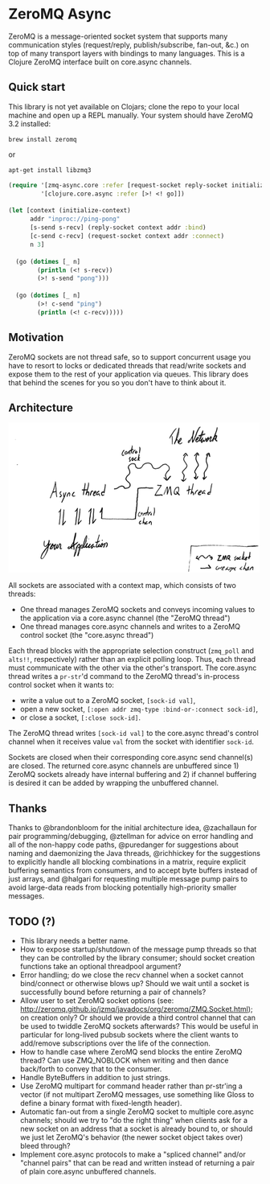 # ZeroMQ Async

ZeroMQ is a message-oriented socket system that supports many communication styles (request/reply, publish/subscribe, fan-out, &c.) on top of many transport layers with bindings to many languages.
This is a Clojure ZeroMQ interface built on core.async channels.

## Quick start

This library is not yet available on Clojars; clone the repo to your local machine and open up a REPL manually.
Your system should have ZeroMQ 3.2 installed:

    brew install zeromq

or

    apt-get install libzmq3


```clojure
(require '[zmq-async.core :refer [request-socket reply-socket initialize-context]]
         '[clojure.core.async :refer [>! <! go]])

(let [context (initialize-context)
      addr "inproc://ping-pong"
      [s-send s-recv] (reply-socket context addr :bind)
      [c-send c-recv] (request-socket context addr :connect)
      n 3]
      
  (go (dotimes [_ n]
        (println (<! s-recv))
        (>! s-send "pong")))

  (go (dotimes [_ n]
        (>! c-send "ping")
        (println (<! c-recv)))))
```

## Motivation

ZeroMQ sockets are not thread safe, so to support concurrent usage you have to resort to locks or dedicated threads that read/write sockets and expose them to the rest of your application via queues.
This library does that behind the scenes for you so you don't have to think about it.

## Architecture

![Architecture Diagram](architecture.png)

All sockets are associated with a context map, which consists of two threads:

+ One thread manages ZeroMQ sockets and conveys incoming values to the application via a core.async channel (the "ZeroMQ thread")
+ One thread manages core.async channels and writes to a ZeroMQ control socket (the "core.async thread")

Each thread blocks with the appropriate selection construct (`zmq_poll` and `alts!!`, respectively) rather than an explicit polling loop.
Thus, each thread must communicate with the other via the other's transport.
The core.async thread writes a `pr-str`'d command to the ZeroMQ thread's in-process control socket when it wants to:

+ write a value out to a ZeroMQ socket, `[sock-id val]`,
+ open a new socket, `[:open addr zmq-type :bind-or-:connect sock-id]`,
+ or close a socket, `[:close sock-id]`.

The ZeroMQ thread writes `[sock-id val]` to the core.async thread's control channel when it receives value `val` from the socket with identifier `sock-id`.

Sockets are closed when their corresponding core.async send channel(s) are closed.
The returned core.async channels are unbuffered since 1) ZeroMQ sockets already have internal buffering and 2) if channel buffering is desired it can be added by wrapping the unbuffered channel.

## Thanks

Thanks to @brandonbloom for the initial architecture idea, @zachallaun for pair programming/debugging, @ztellman for advice on error handling and all of the non-happy code paths, @puredanger for suggestions about naming and daemonizing the Java threads, @richhickey for the suggestions to explicitly handle all blocking combinations in a matrix, require explicit buffering semantics from consumers, and to accept byte buffers instead of just arrays, and @halgari for requesting multiple message pump pairs to avoid large-data reads from blocking potentially high-priority smaller messages.


## TODO (?)

+ This library needs a better name.
+ How to expose startup/shutdown of the message pump threads so that they can be controlled by the library consumer; should socket creation functions take an optional threadpool argument?
+ Error handling; do we close the recv channel when a socket cannot bind/connect or otherwise blows up? Should we wait until a socket is successfully bound before returning a pair of channels?
+ Allow user to set ZeroMQ socket options (see: http://zeromq.github.io/jzmq/javadocs/org/zeromq/ZMQ.Socket.html); on creation only? Or should we provide a third control channel that can be used to twiddle ZeroMQ sockets afterwards? This would be useful in particular for long-lived pubsub sockets where the client wants to add/remove subscriptions over the life of the connection.
+ How to handle case where ZeroMQ send blocks the entire ZeroMQ thread? Can use ZMQ_NOBLOCK when writing and then dance back/forth to convey that to the consumer.
+ Handle ByteBuffers in addition to just strings.
+ Use ZeroMQ multipart for command header rather than pr-str'ing a vector (if not multipart ZeroMQ messages, use something like Gloss to define a binary format with fixed-length header).
+ Automatic fan-out from a single ZeroMQ socket to multiple core.async channels; should we try to "do the right thing" when clients ask for a new socket on an address that a socket is already bound to, or should we just let ZeroMQ's behavior (the newer socket object takes over) bleed through?
+ Implement core.async protocols to make a "spliced channel" and/or "channel pairs" that can be read and written instead of returning a pair of plain core.async unbuffered channels.
